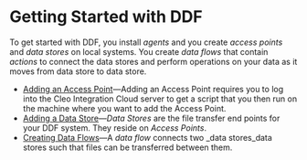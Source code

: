 # Getting Started with DDF

To get started with DDF, you install _agents_ and you create _access points_ and _data stores_ on local systems. You create _data flows_ that contain _actions_ to connect the data stores and perform operations on your data as it moves from data store to data store.

+ [Adding an Access Point](../mdsource/GettingStarted/DDF_AddAccessPoint.html)&mdash;Adding an Access Point requires you to log into the Cleo Integration Cloud server to get a script that you then run on the machine where you want to add the Access Point.
+ [Adding a Data Store](../Tasks/DDF_AddingDataStores_task.html)&mdash;_Data Stores_ are the file transfer end points for your DDF system. They reside on _Access Points_.
+ [Creating Data Flows](../Tasks/DDF_CreatingDataFlows_task.html)&mdash;A _data flow_ connects two _data stores_data stores such that files can be transferred between them.

